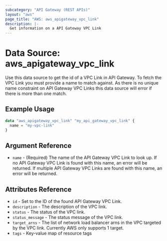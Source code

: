 ```yaml
---
subcategory: "API Gateway (REST APIs)"
layout: "aws"
page_title: "AWS: aws_apigateway_vpc_link"
description: |-
  Get information on a API Gateway VPC Link
---
```


# Data Source: aws_apigateway_vpc_link

Use this data source to get the id of a VPC Link in
API Gateway. To fetch the VPC Link you must provide a name to match against.
As there is no unique name constraint on API Gateway VPC Links this data source will
error if there is more than one match.

## Example Usage

```terraform
data "aws_apigateway_vpc_link" "my_api_gateway_vpc_link" {
  name = "my-vpc-link"
}
```

## Argument Reference

* `name` - (Required) The name of the API Gateway VPC Link to look up. If no API Gateway VPC Link is found with this name, an error will be returned.
 If multiple API Gateway VPC Links are found with this name, an error will be returned.

## Attributes Reference

* `id` - Set to the ID of the found API Gateway VPC Link.
* `description` - The description of the VPC link.
* `status` - The status of the VPC link.
* `status_message` - The status message of the VPC link.
* `target_arns` - The list of network load balancer arns in the VPC targeted by the VPC link. Currently AWS only supports 1 target.
* `tags` - Key-value map of resource tags

